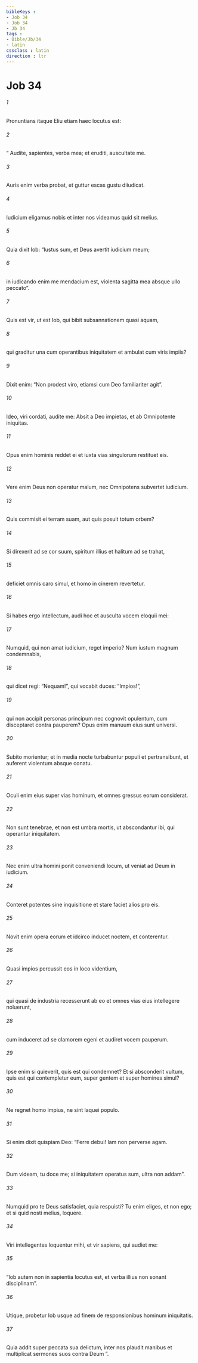 ```yaml
---
bibleKeys : 
- Job 34
- Job 34
- Jb 34
tags : 
- Bible/Jb/34
- latin
cssclass : latin
direction : ltr
---
```


# Job 34

###### 1
Pronuntians itaque Eliu etiam haec locutus est:
###### 2
“ Audite, sapientes, verba mea; et eruditi, auscultate me.
###### 3
Auris enim verba probat, et guttur escas gustu diiudicat.
###### 4
Iudicium eligamus nobis et inter nos videamus quid sit melius.
###### 5
Quia dixit Iob: “Iustus sum, et Deus avertit iudicium meum;
###### 6
in iudicando enim me mendacium est, violenta sagitta mea absque ullo peccato”.
###### 7
Quis est vir, ut est Iob, qui bibit subsannationem quasi aquam,
###### 8
qui graditur una cum operantibus iniquitatem et ambulat cum viris impiis?
###### 9
Dixit enim: “Non prodest viro, etiamsi cum Deo familiariter agit”.
###### 10
Ideo, viri cordati, audite me: Absit a Deo impietas, et ab Omnipotente iniquitas.
###### 11
Opus enim hominis reddet ei et iuxta vias singulorum restituet eis.
###### 12
Vere enim Deus non operatur malum, nec Omnipotens subvertet iudicium.
###### 13
Quis commisit ei terram suam, aut quis posuit totum orbem?
###### 14
Si direxerit ad se cor suum, spiritum illius et halitum ad se trahat,
###### 15
deficiet omnis caro simul, et homo in cinerem revertetur.
###### 16
Si habes ergo intellectum, audi hoc et ausculta vocem eloquii mei:
###### 17
Numquid, qui non amat iudicium, reget imperio? Num iustum magnum condemnabis,
###### 18
qui dicet regi: “Nequam!”, qui vocabit duces: “Impios!”,
###### 19
qui non accipit personas principum nec cognovit opulentum, cum disceptaret contra pauperem? Opus enim manuum eius sunt universi.
###### 20
Subito morientur; et in media nocte turbabuntur populi et pertransibunt, et auferent violentum absque conatu.
###### 21
Oculi enim eius super vias hominum, et omnes gressus eorum considerat.
###### 22
Non sunt tenebrae, et non est umbra mortis, ut abscondantur ibi, qui operantur iniquitatem.
###### 23
Nec enim ultra homini ponit conveniendi locum, ut veniat ad Deum in iudicium.
###### 24
Conteret potentes sine inquisitione et stare faciet alios pro eis.
###### 25
Novit enim opera eorum et idcirco inducet noctem, et conterentur.
###### 26
Quasi impios percussit eos in loco videntium,
###### 27
qui quasi de industria recesserunt ab eo et omnes vias eius intellegere noluerunt,
###### 28
cum induceret ad se clamorem egeni et audiret vocem pauperum.
###### 29
Ipse enim si quieverit, quis est qui condemnet? Et si absconderit vultum, quis est qui contempletur eum, super gentem et super homines simul?
###### 30
Ne regnet homo impius, ne sint laquei populo.
###### 31
Si enim dixit quispiam Deo: “Ferre debui! Iam non perverse agam.
###### 32
Dum videam, tu doce me; si iniquitatem operatus sum, ultra non addam”.
###### 33
Numquid pro te Deus satisfaciet, quia respuisti? Tu enim eliges, et non ego; et si quid nosti melius, loquere.
###### 34
Viri intellegentes loquentur mihi, et vir sapiens, qui audiet me:
###### 35
“Iob autem non in sapientia locutus est, et verba illius non sonant disciplinam”.
###### 36
Utique, probetur Iob usque ad finem de responsionibus hominum iniquitatis.
###### 37
Quia addit super peccata sua delictum, inter nos plaudit manibus et multiplicat sermones suos contra Deum ”.
